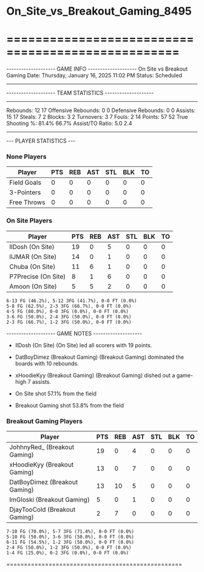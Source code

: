 # On_Site_vs_Breakout_Gaming_8495

==================================================
==================================================

-------------------- GAME INFO --------------------
On Site vs Breakout Gaming
Date: Thursday, January 16, 2025 11:02 PM
Status: Scheduled

--------------------------------------------------

-------------------- TEAM STATISTICS --------------------

---------------------------------------------------------------------------
Rebounds:                 12                        17
Offensive Rebounds:       0                         0
Defensive Rebounds:       0                         0
Assists:                  15                        17
Steals:                   7                         2
Blocks:                   3                         2
Turnovers:                3                         7
Fouls:                    2                         14
Points:                   57                        52
True Shooting %:          81.4%                     66.7%
Assist/TO Ratio:          5.0                       2.4

--------------------------------------------------

--- PLAYER STATISTICS ---

### None Players

|Player|PTS|REB|AST|STL|BLK|TO|
|---|---|---|---|---|---|---|
|Field Goals|0|0|0|0|0|0|
|3-Pointers|0|0|0|0|0|0|
|Free Throws|0|0|0|0|0|0|

### On Site Players

|Player|PTS|REB|AST|STL|BLK|TO|
|---|---|---|---|---|---|---|
|IlDosh (On Site)|19|0|5|0|0|0|
|llJMAR (On Site)|14|0|1|0|0|0|
|Chuba (On Site)|11|6|1|0|0|0|
|P7Precise (On Site)|8|1|6|0|0|0|
|Amoon (On Site)|5|5|2|0|0|0|

```
6-13 FG (46.2%), 5-12 3FG (41.7%), 0-0 FT (0.0%)
5-8 FG (62.5%), 2-3 3FG (66.7%), 0-0 FT (0.0%)
4-5 FG (80.0%), 0-0 3FG (0.0%), 0-0 FT (0.0%)
3-6 FG (50.0%), 2-4 3FG (50.0%), 0-0 FT (0.0%)
2-3 FG (66.7%), 1-2 3FG (50.0%), 0-0 FT (0.0%)
```

-------------------- GAME NOTES --------------------

* IlDosh (On Site) (On Site) led all scorers with 19 points.
* DatBoyDimez (Breakout Gaming) (Breakout Gaming) dominated the boards with 10 rebounds.
* xHoodieKyy (Breakout Gaming) (Breakout Gaming) dished out a game-high 7 assists.

* On Site shot 57.1% from the field

* Breakout Gaming shot 53.8% from the field

### Breakout Gaming Players

|Player|PTS|REB|AST|STL|BLK|TO|
|---|---|---|---|---|---|---|
|JohhnyRed_ (Breakout Gaming)|19|0|4|0|0|0|
|xHoodieKyy (Breakout Gaming)|13|0|7|0|0|0|
|DatBoyDimez (Breakout Gaming)|13|10|5|0|0|0|
|ImGloski (Breakout Gaming)|5|0|1|0|0|0|
|DjayTooCold (Breakout Gaming)|2|7|0|0|0|0|

```
7-10 FG (70.0%), 5-7 3FG (71.4%), 0-0 FT (0.0%)
5-10 FG (50.0%), 3-6 3FG (50.0%), 0-0 FT (0.0%)
6-11 FG (54.5%), 1-2 3FG (50.0%), 0-0 FT (0.0%)
2-4 FG (50.0%), 1-2 3FG (50.0%), 0-0 FT (0.0%)
1-4 FG (25.0%), 0-2 3FG (0.0%), 0-0 FT (0.0%)
```

==================================================

